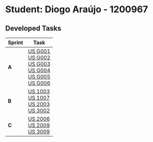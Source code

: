 # Student: Diogo Araújo - 1200967

## Developed Tasks


| Sprint | Task                                                                                                                                                                                                                                                                                      |
|--------|-------------------------------------------------------------------------------------------------------------------------------------------------------------------------------------------------------------------------------------------------------------------------------------------|
| **A**  | [US G001](../Sprint_A/us_g001/us_g001.md) <br/> [US G002](../Sprint_A/us_g002/us_g002.md) <br/> [US G003](../Sprint_A/us_g003/us_g003.md) <br/> [US G004](../Sprint_A/us_g004/us_g004.md) <br/> [US G005](../Sprint_A/us_g005/us_g005.md) <br/> [US G006](../Sprint_A/us_g006/us_g006.md) |
| **B**  | [US 1003](../Sprint_B/us_1003/US1003.md) <br/> [US 1007](../Sprint_B/us_1007/US1007.md) <br/> [US 2003](../Sprint_B/us_2003/US2003.md) <br/> [US 3002](../Sprint_B/us_3002/US3002.md)                                                                                                     |
| **C**  | [US 2006](../Sprint_C/us_2006/US2006.md) <br/> [US 2009](../Sprint_C/us_2009/US2009.md) <br/> [US 3009](../Sprint_C/us_3009/US3009.md)                                                                                                                                                    |
